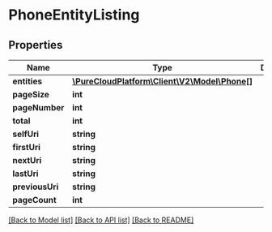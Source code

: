 # PhoneEntityListing

## Properties
Name | Type | Description | Notes
------------ | ------------- | ------------- | -------------
**entities** | [**\PureCloudPlatform\Client\V2\Model\Phone[]**](Phone.md) |  | [optional] 
**pageSize** | **int** |  | [optional] 
**pageNumber** | **int** |  | [optional] 
**total** | **int** |  | [optional] 
**selfUri** | **string** |  | [optional] 
**firstUri** | **string** |  | [optional] 
**nextUri** | **string** |  | [optional] 
**lastUri** | **string** |  | [optional] 
**previousUri** | **string** |  | [optional] 
**pageCount** | **int** |  | [optional] 

[[Back to Model list]](../README.md#documentation-for-models) [[Back to API list]](../README.md#documentation-for-api-endpoints) [[Back to README]](../README.md)


